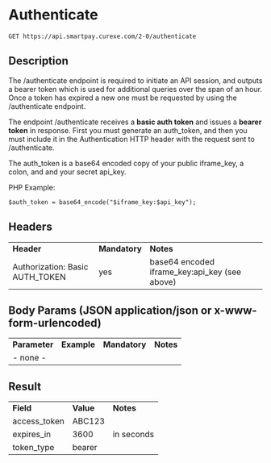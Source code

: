 # Authenticate

~~~
GET https://api.smartpay.curexe.com/2-0/authenticate
~~~

## Description

The /authenticate endpoint is required to initiate an API session, and outputs a bearer token which is used for additional queries over the span of an hour. Once a token has expired a new one must be requested by using the /authenticate endpoint.

The endpoint /authenticate receives a <b>basic auth token</b> and issues a <b>bearer token</b> in response.  First you must generate an auth_token, and then you must include it in the Authentication HTTP header with the request sent to /authenticate.

The auth_token is a base64 encoded copy of your public iframe_key, a colon, and and your secret api_key.

PHP Example:
```
$auth_token = base64_encode("$iframe_key:$api_key");
```

## Headers

<table>
  <tr>
    <td><b>Header</b></td>
    <td><b>Mandatory</b></td>
    <td><b>Notes</b></td>
  </tr>
  <tr>
    <td>Authorization: Basic AUTH_TOKEN</td>
    <td>yes</td>
    <td>base64 encoded iframe_key:api_key (see above)</td>
  </tr>
</table>


## Body Params (JSON application/json or x-www-form-urlencoded)

<table>
  <tr>
    <td><b>Parameter</b></td>
    <td><b>Example</b></td>
    <td><b>Mandatory</b></td>
    <td><b>Notes</b></td>
  </tr>
  <tr>
    <td colspan="4">- none -</td>
  </tr>
</table>

## Result

<table>
  <tr>
    <td><b>Field</b></td>
    <td><b>Value</b></td>
    <td><b>Notes</b></td>
  </tr>
  <tr>
    <td>access_token</td>
    <td>ABC123</td>
    <td></td>
  </tr>
  <tr>
    <td>expires_in</td>
    <td>3600</td>
    <td>in seconds</td>
  </tr>
  <tr>
    <td>token_type</td>
    <td>bearer</td>
    <td></td>
  </tr>
</table>
